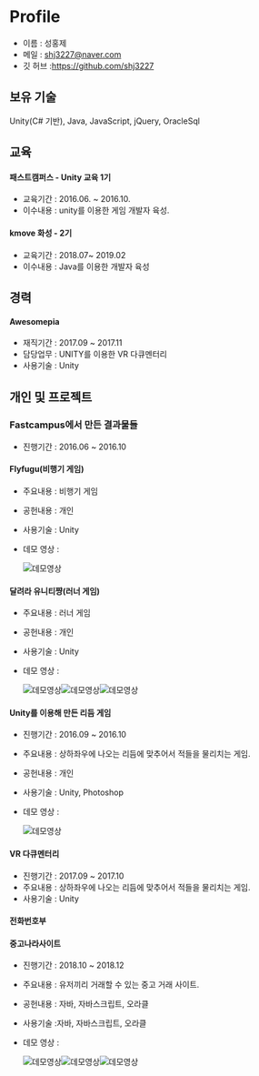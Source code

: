 # Profile

 - 이름 : 성홍제
 - 메일 : shj3227@naver.com
 - 깃 허브 :https://github.com/shj3227
 
 ## 보유 기술
 
 Unity(C# 기반), Java, JavaScript, jQuery, OracleSql
 
 ## 교육
 
 #### 패스트캠퍼스 -  Unity 교육 1기
 * 교육기간 : 2016.06. ~ 2016.10.
 * 이수내용 : unity를 이용한 게임 개발자 육성.
 
 #### kmove 화성 - 2기
 * 교육기간 : 2018.07~ 2019.02
 * 이수내용 : Java를 이용한 개발자 육성
 
 ## 경력
 #### Awesomepia 

 - 재직기간 : 2017.09 ~ 2017.11
 - 담당업무 : UNITY를 이용한 VR 다큐멘터리
 - 사용기술 : Unity
 
 ## 개인 및 프로젝트
 
  ### Fastcampus에서 만든 결과물들
 
  - 진행기간 : 2016.06 ~ 2016.10
 
  #### Flyfugu(비행기 게임)
  - 주요내용 : 비행기 게임
  - 공헌내용 : 개인
  - 사용기술 : Unity
  - 데모 영상 : 
 
    ![데모영상](https://github.com/shj3227/Profile/blob/master/ProjectImage/FirstGame_Flyfugu.gif)
   
  #### 달려라 유니티쨩(러너 게임)
  - 주요내용 : 러너 게임
  - 공헌내용 : 개인
  - 사용기술 : Unity
  - 데모 영상 : 
 
    ![데모영상](https://github.com/shj3227/Profile/blob/master/ProjectImage/UnityRunnerGame_Start.gif)![데모영상](https://github.com/shj3227/Profile/blob/master/ProjectImage/UnityRunnerGame_Play.gif)![데모영상](https://github.com/shj3227/Profile/blob/master/ProjectImage/UnityRunnerGame_End.gif)
 
  #### Unity를 이용해 만든 리듬 게임
 
  - 진행기간 : 2016.09 ~ 2016.10
  - 주요내용 : 상하좌우에 나오는 리듬에 맞추어서 적들을 물리치는 게임.
  - 공헌내용 : 개인
  - 사용기술 : Unity, Photoshop
  - 데모 영상 : 
 
    ![데모영상](https://github.com/shj3227/Profile/blob/master/ProjectImage/UnityRhythmGame.gif)
 
  #### VR 다큐멘터리
 
  - 진행기간 : 2017.09 ~ 2017.10
  - 주요내용 : 상하좌우에 나오는 리듬에 맞추어서 적들을 물리치는 게임.
  - 사용기술 : Unity
 
  #### 전화번호부
  
  
 
  #### 중고나라사이트
 
  - 진행기간 : 2018.10 ~ 2018.12
  - 주요내용 : 유저끼리 거래할 수 있는 중고 거래 사이트.
  - 공헌내용 : 자바, 자바스크립트, 오라클
  - 사용기술 :자바, 자바스크립트, 오라클
  - 데모 영상 : 
 
    ![데모영상](https://github.com/shj3227/Profile/blob/master/ProjectImage/JavaProject_Site_1.gif)![데모영상](https://github.com/shj3227/Profile/blob/master/ProjectImage/JavaProject_Site_2.gif)![데모영상](https://github.com/shj3227/Profile/blob/master/ProjectImage/JavaProject_Site_3.gif)
